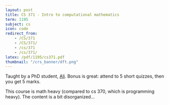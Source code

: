 ```yaml
---
layout: post
title: CS 371 - Intro to computational mathematics
term: 1195
subject: cs
icon: code
redirect_from:
    - /CS/371
    - /CS/371/
    - /cs/371
    - /cs/371/
latex: /pdf/1195/cs371.pdf
thumbnail: "/crs_banner/dft.png"
---
```


Taught by a PhD student, [Ali](http://www.math.uwaterloo.ca/~aasivas/). Bonus is great: attend to 5 short quizzes, then you get 5 marks.

This course is math heavy (compared to cs 370, which is programming heavy). The content is a bit disorganized...
